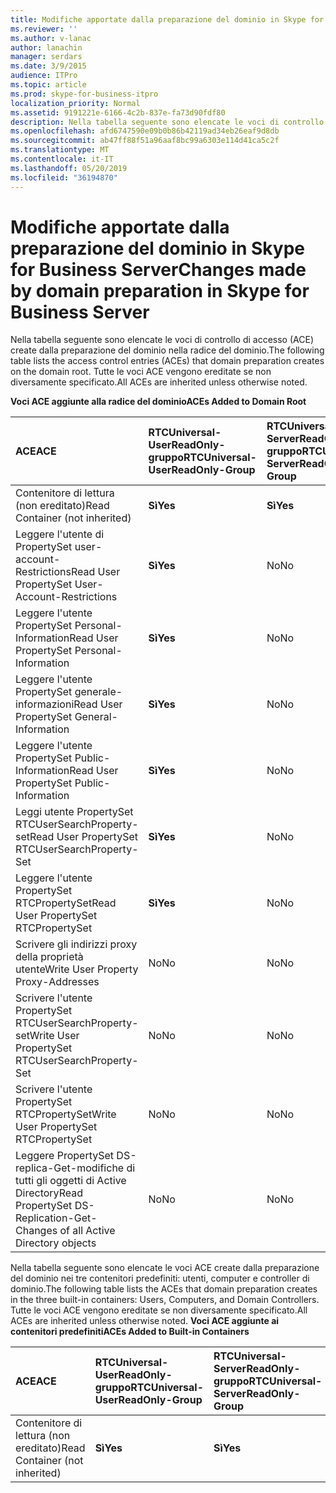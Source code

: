 ```yaml
---
title: Modifiche apportate dalla preparazione del dominio in Skype for Business Server
ms.reviewer: ''
ms.author: v-lanac
author: lanachin
manager: serdars
ms.date: 3/9/2015
audience: ITPro
ms.topic: article
ms.prod: skype-for-business-itpro
localization_priority: Normal
ms.assetid: 9191221e-6166-4c2b-837e-fa73d90fdf80
description: Nella tabella seguente sono elencate le voci di controllo di accesso (ACE) create dalla preparazione del dominio nella radice del dominio. Tutte le voci ACE vengono ereditate se non diversamente specificato.
ms.openlocfilehash: afd6747590e09b0b86b42119ad34eb26eaf9d8db
ms.sourcegitcommit: ab47ff88f51a96aaf8bc99a6303e114d41ca5c2f
ms.translationtype: MT
ms.contentlocale: it-IT
ms.lasthandoff: 05/20/2019
ms.locfileid: "36194870"
---
```

# <a name="changes-made-by-domain-preparation-in-skype-for-business-server"></a><span data-ttu-id="f68b8-104">Modifiche apportate dalla preparazione del dominio in Skype for Business Server</span><span class="sxs-lookup"><span data-stu-id="f68b8-104">Changes made by domain preparation in Skype for Business Server</span></span>
 
<span data-ttu-id="f68b8-105">Nella tabella seguente sono elencate le voci di controllo di accesso (ACE) create dalla preparazione del dominio nella radice del dominio.</span><span class="sxs-lookup"><span data-stu-id="f68b8-105">The following table lists the access control entries (ACEs) that domain preparation creates on the domain root.</span></span> <span data-ttu-id="f68b8-106">Tutte le voci ACE vengono ereditate se non diversamente specificato.</span><span class="sxs-lookup"><span data-stu-id="f68b8-106">All ACEs are inherited unless otherwise noted.</span></span>
  
<span data-ttu-id="f68b8-107">**Voci ACE aggiunte alla radice del dominio**</span><span class="sxs-lookup"><span data-stu-id="f68b8-107">**ACEs Added to Domain Root**</span></span>

|<span data-ttu-id="f68b8-108">**ACE**</span><span class="sxs-lookup"><span data-stu-id="f68b8-108">**ACE**</span></span>|<span data-ttu-id="f68b8-109">**RTCUniversal-UserReadOnly-gruppo**</span><span class="sxs-lookup"><span data-stu-id="f68b8-109">**RTCUniversal-UserReadOnly-Group**</span></span>|<span data-ttu-id="f68b8-110">**RTCUniversal-ServerReadOnly-gruppo**</span><span class="sxs-lookup"><span data-stu-id="f68b8-110">**RTCUniversal-ServerReadOnly-Group**</span></span>|<span data-ttu-id="f68b8-111">**RTCUniversal-UserAdmins**</span><span class="sxs-lookup"><span data-stu-id="f68b8-111">**RTCUniversal-UserAdmins**</span></span>|<span data-ttu-id="f68b8-112">**RTCHSUniversal-servizi**</span><span class="sxs-lookup"><span data-stu-id="f68b8-112">**RTCHSUniversal-Services**</span></span>|<span data-ttu-id="f68b8-113">**Utenti autenticati**</span><span class="sxs-lookup"><span data-stu-id="f68b8-113">**Authenticated-Users**</span></span>|
|:-----|:-----|:-----|:-----|:-----|:-----|
|<span data-ttu-id="f68b8-114">Contenitore di lettura (non ereditato)</span><span class="sxs-lookup"><span data-stu-id="f68b8-114">Read Container (not inherited)</span></span>  <br/> |<span data-ttu-id="f68b8-115">**Sì**</span><span class="sxs-lookup"><span data-stu-id="f68b8-115">**Yes**</span></span> <br/> |<span data-ttu-id="f68b8-116">**Sì**</span><span class="sxs-lookup"><span data-stu-id="f68b8-116">**Yes**</span></span> <br/> |<span data-ttu-id="f68b8-117">No</span><span class="sxs-lookup"><span data-stu-id="f68b8-117">No</span></span>  <br/> |<span data-ttu-id="f68b8-118">No</span><span class="sxs-lookup"><span data-stu-id="f68b8-118">No</span></span>  <br/> |<span data-ttu-id="f68b8-119">No</span><span class="sxs-lookup"><span data-stu-id="f68b8-119">No</span></span>  <br/> |
|<span data-ttu-id="f68b8-120">Leggere l'utente di PropertySet user-account-Restrictions</span><span class="sxs-lookup"><span data-stu-id="f68b8-120">Read User PropertySet User-Account-Restrictions</span></span>  <br/> |<span data-ttu-id="f68b8-121">**Sì**</span><span class="sxs-lookup"><span data-stu-id="f68b8-121">**Yes**</span></span> <br/> |<span data-ttu-id="f68b8-122">No</span><span class="sxs-lookup"><span data-stu-id="f68b8-122">No</span></span>  <br/> |<span data-ttu-id="f68b8-123">No</span><span class="sxs-lookup"><span data-stu-id="f68b8-123">No</span></span>  <br/> |<span data-ttu-id="f68b8-124">No</span><span class="sxs-lookup"><span data-stu-id="f68b8-124">No</span></span>  <br/> |<span data-ttu-id="f68b8-125">No</span><span class="sxs-lookup"><span data-stu-id="f68b8-125">No</span></span>  <br/> |
|<span data-ttu-id="f68b8-126">Leggere l'utente PropertySet Personal-Information</span><span class="sxs-lookup"><span data-stu-id="f68b8-126">Read User PropertySet Personal-Information</span></span>  <br/> |<span data-ttu-id="f68b8-127">**Sì**</span><span class="sxs-lookup"><span data-stu-id="f68b8-127">**Yes**</span></span> <br/> |<span data-ttu-id="f68b8-128">No</span><span class="sxs-lookup"><span data-stu-id="f68b8-128">No</span></span>  <br/> |<span data-ttu-id="f68b8-129">No</span><span class="sxs-lookup"><span data-stu-id="f68b8-129">No</span></span>  <br/> |<span data-ttu-id="f68b8-130">No</span><span class="sxs-lookup"><span data-stu-id="f68b8-130">No</span></span>  <br/> |<span data-ttu-id="f68b8-131">No</span><span class="sxs-lookup"><span data-stu-id="f68b8-131">No</span></span>  <br/> |
|<span data-ttu-id="f68b8-132">Leggere l'utente PropertySet generale-informazioni</span><span class="sxs-lookup"><span data-stu-id="f68b8-132">Read User PropertySet General-Information</span></span>  <br/> |<span data-ttu-id="f68b8-133">**Sì**</span><span class="sxs-lookup"><span data-stu-id="f68b8-133">**Yes**</span></span> <br/> |<span data-ttu-id="f68b8-134">No</span><span class="sxs-lookup"><span data-stu-id="f68b8-134">No</span></span>  <br/> |<span data-ttu-id="f68b8-135">No</span><span class="sxs-lookup"><span data-stu-id="f68b8-135">No</span></span>  <br/> |<span data-ttu-id="f68b8-136">No</span><span class="sxs-lookup"><span data-stu-id="f68b8-136">No</span></span>  <br/> |<span data-ttu-id="f68b8-137">No</span><span class="sxs-lookup"><span data-stu-id="f68b8-137">No</span></span>  <br/> |
|<span data-ttu-id="f68b8-138">Leggere l'utente PropertySet Public-Information</span><span class="sxs-lookup"><span data-stu-id="f68b8-138">Read User PropertySet Public-Information</span></span>  <br/> |<span data-ttu-id="f68b8-139">**Sì**</span><span class="sxs-lookup"><span data-stu-id="f68b8-139">**Yes**</span></span> <br/> |<span data-ttu-id="f68b8-140">No</span><span class="sxs-lookup"><span data-stu-id="f68b8-140">No</span></span>  <br/> |<span data-ttu-id="f68b8-141">No</span><span class="sxs-lookup"><span data-stu-id="f68b8-141">No</span></span>  <br/> |<span data-ttu-id="f68b8-142">No</span><span class="sxs-lookup"><span data-stu-id="f68b8-142">No</span></span>  <br/> |<span data-ttu-id="f68b8-143">No</span><span class="sxs-lookup"><span data-stu-id="f68b8-143">No</span></span>  <br/> |
|<span data-ttu-id="f68b8-144">Leggi utente PropertySet RTCUserSearchProperty-set</span><span class="sxs-lookup"><span data-stu-id="f68b8-144">Read User PropertySet RTCUserSearchProperty-Set</span></span>  <br/> |<span data-ttu-id="f68b8-145">**Sì**</span><span class="sxs-lookup"><span data-stu-id="f68b8-145">**Yes**</span></span> <br/> |<span data-ttu-id="f68b8-146">No</span><span class="sxs-lookup"><span data-stu-id="f68b8-146">No</span></span>  <br/> |<span data-ttu-id="f68b8-147">No</span><span class="sxs-lookup"><span data-stu-id="f68b8-147">No</span></span>  <br/> |<span data-ttu-id="f68b8-148">No</span><span class="sxs-lookup"><span data-stu-id="f68b8-148">No</span></span>  <br/> |<span data-ttu-id="f68b8-149">**Sì**</span><span class="sxs-lookup"><span data-stu-id="f68b8-149">**Yes**</span></span> <br/> |
|<span data-ttu-id="f68b8-150">Leggere l'utente PropertySet RTCPropertySet</span><span class="sxs-lookup"><span data-stu-id="f68b8-150">Read User PropertySet RTCPropertySet</span></span>  <br/> |<span data-ttu-id="f68b8-151">**Sì**</span><span class="sxs-lookup"><span data-stu-id="f68b8-151">**Yes**</span></span> <br/> |<span data-ttu-id="f68b8-152">No</span><span class="sxs-lookup"><span data-stu-id="f68b8-152">No</span></span>  <br/> |<span data-ttu-id="f68b8-153">No</span><span class="sxs-lookup"><span data-stu-id="f68b8-153">No</span></span>  <br/> |<span data-ttu-id="f68b8-154">No</span><span class="sxs-lookup"><span data-stu-id="f68b8-154">No</span></span>  <br/> |<span data-ttu-id="f68b8-155">No</span><span class="sxs-lookup"><span data-stu-id="f68b8-155">No</span></span>  <br/> |
|<span data-ttu-id="f68b8-156">Scrivere gli indirizzi proxy della proprietà utente</span><span class="sxs-lookup"><span data-stu-id="f68b8-156">Write User Property Proxy-Addresses</span></span>  <br/> |<span data-ttu-id="f68b8-157">No</span><span class="sxs-lookup"><span data-stu-id="f68b8-157">No</span></span>  <br/> |<span data-ttu-id="f68b8-158">No</span><span class="sxs-lookup"><span data-stu-id="f68b8-158">No</span></span>  <br/> |<span data-ttu-id="f68b8-159">**Sì**</span><span class="sxs-lookup"><span data-stu-id="f68b8-159">**Yes**</span></span> <br/> |<span data-ttu-id="f68b8-160">No</span><span class="sxs-lookup"><span data-stu-id="f68b8-160">No</span></span>  <br/> |<span data-ttu-id="f68b8-161">No</span><span class="sxs-lookup"><span data-stu-id="f68b8-161">No</span></span>  <br/> |
|<span data-ttu-id="f68b8-162">Scrivere l'utente PropertySet RTCUserSearchProperty-set</span><span class="sxs-lookup"><span data-stu-id="f68b8-162">Write User PropertySet RTCUserSearchProperty-Set</span></span>  <br/> |<span data-ttu-id="f68b8-163">No</span><span class="sxs-lookup"><span data-stu-id="f68b8-163">No</span></span>  <br/> |<span data-ttu-id="f68b8-164">No</span><span class="sxs-lookup"><span data-stu-id="f68b8-164">No</span></span>  <br/> |<span data-ttu-id="f68b8-165">**Sì**</span><span class="sxs-lookup"><span data-stu-id="f68b8-165">**Yes**</span></span> <br/> |<span data-ttu-id="f68b8-166">No</span><span class="sxs-lookup"><span data-stu-id="f68b8-166">No</span></span>  <br/> |<span data-ttu-id="f68b8-167">No</span><span class="sxs-lookup"><span data-stu-id="f68b8-167">No</span></span>  <br/> |
|<span data-ttu-id="f68b8-168">Scrivere l'utente PropertySet RTCPropertySet</span><span class="sxs-lookup"><span data-stu-id="f68b8-168">Write User PropertySet RTCPropertySet</span></span>  <br/> |<span data-ttu-id="f68b8-169">No</span><span class="sxs-lookup"><span data-stu-id="f68b8-169">No</span></span>  <br/> |<span data-ttu-id="f68b8-170">No</span><span class="sxs-lookup"><span data-stu-id="f68b8-170">No</span></span>  <br/> |<span data-ttu-id="f68b8-171">**Sì**</span><span class="sxs-lookup"><span data-stu-id="f68b8-171">**Yes**</span></span> <br/> |<span data-ttu-id="f68b8-172">No</span><span class="sxs-lookup"><span data-stu-id="f68b8-172">No</span></span>  <br/> |<span data-ttu-id="f68b8-173">No</span><span class="sxs-lookup"><span data-stu-id="f68b8-173">No</span></span>  <br/> |
|<span data-ttu-id="f68b8-174">Leggere PropertySet DS-replica-Get-modifiche di tutti gli oggetti di Active Directory</span><span class="sxs-lookup"><span data-stu-id="f68b8-174">Read PropertySet DS-Replication-Get-Changes of all Active Directory objects</span></span>  <br/> |<span data-ttu-id="f68b8-175">No</span><span class="sxs-lookup"><span data-stu-id="f68b8-175">No</span></span>  <br/> |<span data-ttu-id="f68b8-176">No</span><span class="sxs-lookup"><span data-stu-id="f68b8-176">No</span></span>  <br/> |<span data-ttu-id="f68b8-177">No</span><span class="sxs-lookup"><span data-stu-id="f68b8-177">No</span></span>  <br/> |<span data-ttu-id="f68b8-178">**Sì**</span><span class="sxs-lookup"><span data-stu-id="f68b8-178">**Yes**</span></span> <br/> |<span data-ttu-id="f68b8-179">No</span><span class="sxs-lookup"><span data-stu-id="f68b8-179">No</span></span>  <br/> |
   
<span data-ttu-id="f68b8-180">Nella tabella seguente sono elencate le voci ACE create dalla preparazione del dominio nei tre contenitori predefiniti: utenti, computer e controller di dominio.</span><span class="sxs-lookup"><span data-stu-id="f68b8-180">The following table lists the ACEs that domain preparation creates in the three built-in containers: Users, Computers, and Domain Controllers.</span></span> <span data-ttu-id="f68b8-181">Tutte le voci ACE vengono ereditate se non diversamente specificato.</span><span class="sxs-lookup"><span data-stu-id="f68b8-181">All ACEs are inherited unless otherwise noted.</span></span>
<span data-ttu-id="f68b8-182">**Voci ACE aggiunte ai contenitori predefiniti**</span><span class="sxs-lookup"><span data-stu-id="f68b8-182">**ACEs Added to Built-in Containers**</span></span>

|<span data-ttu-id="f68b8-183">**ACE**</span><span class="sxs-lookup"><span data-stu-id="f68b8-183">**ACE**</span></span>|<span data-ttu-id="f68b8-184">**RTCUniversal-UserReadOnly-gruppo**</span><span class="sxs-lookup"><span data-stu-id="f68b8-184">**RTCUniversal-UserReadOnly-Group**</span></span>|<span data-ttu-id="f68b8-185">**RTCUniversal-ServerReadOnly-gruppo**</span><span class="sxs-lookup"><span data-stu-id="f68b8-185">**RTCUniversal-ServerReadOnly-Group**</span></span>|
|:-----|:-----|:-----|
|<span data-ttu-id="f68b8-186">Contenitore di lettura (non ereditato)</span><span class="sxs-lookup"><span data-stu-id="f68b8-186">Read Container (not inherited)</span></span>  <br/> |<span data-ttu-id="f68b8-187">**Sì**</span><span class="sxs-lookup"><span data-stu-id="f68b8-187">**Yes**</span></span> <br/> |<span data-ttu-id="f68b8-188">**Sì**</span><span class="sxs-lookup"><span data-stu-id="f68b8-188">**Yes**</span></span> <br/> |
   

